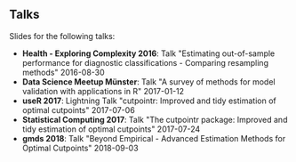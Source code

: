 ## Talks

Slides for the following talks:

- **Health - Exploring Complexity 2016**: Talk "Estimating out-of-sample performance for diagnostic classifications - Comparing resampling methods" 2016-08-30
- **Data Science Meetup Münster**: Talk "A survey of methods for model validation with applications in R" 2017-01-12
- **useR 2017**: Lightning Talk "cutpointr: Improved and tidy estimation of optimal cutpoints" 2017-07-06
- **Statistical Computing 2017**: Talk "The cutpointr package: Improved and tidy estimation of optimal cutpoints" 2017-07-24
- **gmds 2018**: Talk "Beyond Empirical - Advanced Estimation Methods for Optimal Cutpoints" 2018-09-03
